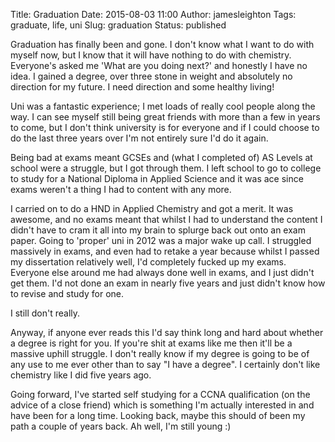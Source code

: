 Title: Graduation
Date: 2015-08-03 11:00
Author: jamesleighton
Tags: graduate, life, uni
Slug: graduation
Status: published

Graduation has finally been and gone. I don't know what I want to do with myself now, but I know that it will have nothing to do with chemistry. Everyone's asked me 'What are you doing next?' and honestly I have no idea. I gained a degree, over three stone in weight and absolutely no direction for my future. I need direction and some healthy living!

Uni was a fantastic experience; I met loads of really cool people along the way. I can see myself still being great friends with more than a few in years to come, but I don't think university is for everyone and if I could choose to do the last three years over I'm not entirely sure I'd do it again.

Being bad at exams meant GCSEs and (what I completed of) AS Levels at school were a struggle, but I got through them. I left school to go to college to study for a National Diploma in Applied Science and it was ace since exams weren't a thing I had to content with any more.

I carried on to do a HND in Applied Chemistry and got a merit. It was awesome, and no exams meant that whilst I had to understand the content I didn't have to cram it all into my brain to splurge back out onto an exam paper. Going to 'proper' uni in 2012 was a major wake up call. I struggled massively in exams, and even had to retake a year because whilst I passed my dissertation relatively well, I'd completely fucked up my exams. Everyone else around me had always done well in exams, and I just didn't get them. I'd not done an exam in nearly five years and just didn't know how to revise and study for one.

I still don't really.

Anyway, if anyone ever reads this I'd say think long and hard about whether a degree is right for you. If you're shit at exams like me then it'll be a massive uphill struggle. I don't really know if my degree is going to be of any use to me ever other than to say "I have a degree". I certainly don't like chemistry like I did five years ago.

Going forward, I've started self studying for a CCNA qualification (on the advice of a close friend) which is something I'm actually interested in and have been for a long time. Looking back, maybe this should of been my path a couple of years back. Ah well, I'm still young :)
